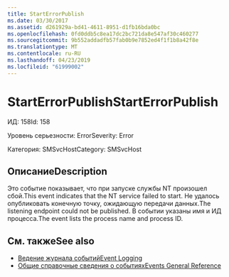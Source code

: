 ```yaml
---
title: StartErrorPublish
ms.date: 03/30/2017
ms.assetid: d261929a-bd41-4611-8951-d1fb16bda0bc
ms.openlocfilehash: 0fd0ddb5c8ea17dc2bc721da8e547af30c460277
ms.sourcegitcommit: 9b552addadfb57fab0b9e7852ed4f1f1b8a42f8e
ms.translationtype: MT
ms.contentlocale: ru-RU
ms.lasthandoff: 04/23/2019
ms.locfileid: "61999002"
---
```

# <a name="starterrorpublish"></a><span data-ttu-id="4d436-102">StartErrorPublish</span><span class="sxs-lookup"><span data-stu-id="4d436-102">StartErrorPublish</span></span>
<span data-ttu-id="4d436-103">ИД: 158</span><span class="sxs-lookup"><span data-stu-id="4d436-103">Id: 158</span></span>  
  
 <span data-ttu-id="4d436-104">Уровень серьезности: Error</span><span class="sxs-lookup"><span data-stu-id="4d436-104">Severity: Error</span></span>  
  
 <span data-ttu-id="4d436-105">Категория: SMSvcHost</span><span class="sxs-lookup"><span data-stu-id="4d436-105">Category: SMSvcHost</span></span>  
  
## <a name="description"></a><span data-ttu-id="4d436-106">Описание</span><span class="sxs-lookup"><span data-stu-id="4d436-106">Description</span></span>  
 <span data-ttu-id="4d436-107">Это событие показывает, что при запуске службы NT произошел сбой.</span><span class="sxs-lookup"><span data-stu-id="4d436-107">This event indicates that the NT service failed to start.</span></span> <span data-ttu-id="4d436-108">Не удалось опубликовать конечную точку, ожидающую передачи данных.</span><span class="sxs-lookup"><span data-stu-id="4d436-108">The listening endpoint could not be published.</span></span> <span data-ttu-id="4d436-109">В событии указаны имя и ИД процесса.</span><span class="sxs-lookup"><span data-stu-id="4d436-109">The event lists the process name and process ID.</span></span>  
  
## <a name="see-also"></a><span data-ttu-id="4d436-110">См. также</span><span class="sxs-lookup"><span data-stu-id="4d436-110">See also</span></span>

- [<span data-ttu-id="4d436-111">Ведение журнала событий</span><span class="sxs-lookup"><span data-stu-id="4d436-111">Event Logging</span></span>](../../../../../docs/framework/wcf/diagnostics/event-logging/index.md)
- [<span data-ttu-id="4d436-112">Общие справочные сведения о событиях</span><span class="sxs-lookup"><span data-stu-id="4d436-112">Events General Reference</span></span>](../../../../../docs/framework/wcf/diagnostics/event-logging/events-general-reference.md)
